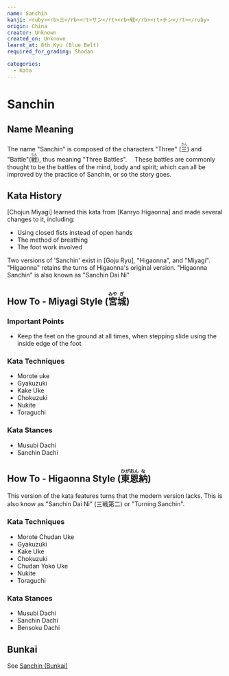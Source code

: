 ```yaml
---
name: Sanchin
kanji: <ruby><rb>三</rb><rt>サン</rt><rb>戦</rb><rt>チン</rt></ruby>
origin: China
creator: Unknown
created_on: Unknown
learnt_at: 8th Kyu (Blue Belt)
required_for_grading: Shodan

categories:
  - Kata
---
```


# Sanchin

<Infobox/>

## Name Meaning

The name "Sanchin" is composed of the characters "Three" (<ruby><rb>三</rb><rt>さん</rt></ruby>) and "Battle"(<ruby><rb>戦</rb><rt>ちん</rt></ruby>), thus meaning "Three Battles".　 These battles are commonly thought to be the battles of the mind, body and spirit; which can all be improved by the practice of Sanchin, or so the story goes.

## Kata History

[Chojun Miyagi] learned this kata from [Kanryo Higaonna] and made several changes to it, including:

- Using closed fists instead of open hands
- The method of breathing
- The foot work involved

Two versions of 'Sanchin' exist in [Goju Ryu], "Higaonna", and "Miyagi". "Higaonna" retains the turns of Higaonna's original version. "Higaonna Sanchin" is also known as "Sanchin Dai Ni"

## How To - Miyagi Style (<ruby><rb>宮</rb><rt>みや</rt><rb>城</rb><rt>ぎ</rt></ruby>)

<Wiki-Video url="https://youtu.be/kybxNOlnl20" />

### Important Points

- Keep the feet on the ground at all times, when stepping slide using the inside edge of the foot

### Kata Techniques

- Morote uke
- Gyakuzuki
- Kake Uke
- Chokuzuki
- Nukite
- Toraguchi

### Kata Stances

- Musubi Dachi
- Sanchin Dachi

<!-- ### Dan Grade Changes -->

## How To - Higaonna Style (<ruby><rb>東</rb><rt>ひが</rt><rb>恩</rb><rt>おん</rt><rb>納</rb><rt>な</rt></ruby>)

This version of the kata features turns that the modern version lacks.
This is also know as "Sanchin Dai Ni" (三戦第二) or "Turning Sanchin".

<!-- <Wiki-Video url="" /> -->

<!-- ### Important Points -->

### Kata Techniques

- Morote Chudan Uke
- Gyakuzuki
- Kake Uke
- Chokuzuki
- Chudan Yoko Uke
- Nukite
- Toraguchi

### Kata Stances

- Musubi Dachi
- Sanchin Dachi
- Bensoku Dachi

<!-- ### Dan Grade Changes -->

## Bunkai

See [Sanchin (Bunkai)](/bunkai/sanchin.md)
